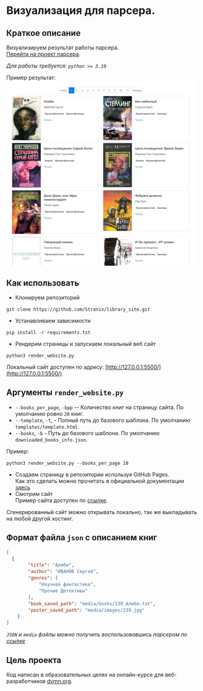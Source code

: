 # Визуализация для парсера.

## Краткое описание
Визуализируем результат работы парсера.  
[Перейти на проект парсера](https://github.com/Stranix/parser_library).  

*Для работы требуется: `python >= 3.10`*

Пример результат:  
![screenshot site](https://github.com/Stranix/library_site/blob/master/site_example.jpg?raw=true)

## Как использовать
- Клонируем репозиторий
```shell
git clone https://github.com/Stranix/library_site.git
```
- Устанавливаем зависимости
```shell
pip install -r requirements.txt
```
- Рендерим страницы и запускаем локальный веб сайт
```shell
python3 render_website.py
```
Локальный сайт доступен по адресу: [http://127.0.0.1:5500/](http://127.0.0.1:5500/)  

## Аргументы `render_website.py`
- `--books_per_page`, `-bpp` -- Количество книг на страницу сайта. По умолчанию ровно `20` книг.
- `--template`, `-t`, - Полный путь до базового шаблона. По умолчанию `templates/template.html`.
- `--books`, `-b` - Путь до базового шаблона. По умолчанию `downloaded_books_info.json`.  

Пример:
```shell
python3 render_website.py --books_per_page 10
```
- Создаем страницу в репозитории используя GitHub Pages.  
Как это сделать можно прочитать в официальной документации [здесь](https://docs.github.com/ru/pages)  
- Смотрим сайт  
Пример сайта доступен по [ссылке](https://stranix.github.io/library_site/pages/index1.html).

Сгенерированный сайт можно открывать локально, так же выкладывать на любой другой хостинг.

## Формат файла `json` c описанием книг
```json
[
  {
        "title": "Алиби",
        "author": "ИВАНОВ Сергей",
        "genres": [
            "Научная фантастика",
            "Прочие Детективы"
        ],
        "book_saved_path": "media/books/239_Алиби.txt",
        "poster_saved_path": "media/images/239.jpg"
    }
]
```

*`JSON` и `media` файлы можно получить воспользовавшись парсером по [ссылке](https://github.com/Stranix/parser_library)*

## Цель проекта

Код написан в образовательных целях на онлайн-курсе для веб-разработчиков [dvmn.org](https://dvmn.org/).